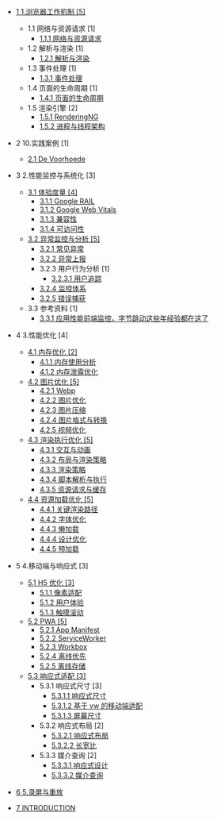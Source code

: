   - [1 1.浏览器工作机制 [5]](/1.浏览器工作机制/README.md)
    - 1.1 网络与资源请求 [1]
      - [1.1.1 网络与资源请求](/1.浏览器工作机制/网络与资源请求/网络与资源请求.md)
    - 1.2 解析与渲染 [1]
      - [1.2.1 解析与渲染](/1.浏览器工作机制/解析与渲染/解析与渲染.md)
    - 1.3 事件处理 [1]
      - [1.3.1 事件处理](/1.浏览器工作机制/事件处理/事件处理.md)
    - 1.4 页面的生命周期 [1]
      - [1.4.1 页面的生命周期](/1.浏览器工作机制/页面的生命周期/页面的生命周期.md)
    - 1.5 渲染引擎 [2]
      - [1.5.1 RenderingNG](/1.浏览器工作机制/渲染引擎/RenderingNG.md)
      - [1.5.2 进程与线程架构](/1.浏览器工作机制/渲染引擎/进程与线程架构.md)
  - 2 10.实践案例 [1]
    - [2.1 De Voorhoede](/10.实践案例/De%20Voorhoede.md)
  - 3 2.性能监控与系统化 [3]
    - [3.1 体验度量 [4]](/2.性能监控与系统化/体验度量/README.md)
      - [3.1.1 Google RAIL](/2.性能监控与系统化/体验度量/Google%20RAIL.md)
      - [3.1.2 Google Web Vitals](/2.性能监控与系统化/体验度量/Google%20Web%20Vitals.md)
      - [3.1.3 兼容性](/2.性能监控与系统化/体验度量/兼容性.md)
      - [3.1.4 可访问性](/2.性能监控与系统化/体验度量/可访问性.md)
    - [3.2 异常监控与分析 [5]](/2.性能监控与系统化/异常监控与分析/README.md)
      - [3.2.1 常见异常](/2.性能监控与系统化/异常监控与分析/常见异常.md)
      - [3.2.2 异常上报](/2.性能监控与系统化/异常监控与分析/异常上报.md)
      - 3.2.3 用户行为分析 [1]
        - [3.2.3.1 用户追踪](/2.性能监控与系统化/异常监控与分析/用户行为分析/用户追踪.md)
      - [3.2.4 监控体系](/2.性能监控与系统化/异常监控与分析/监控体系.md)
      - [3.2.5 错误捕获](/2.性能监控与系统化/异常监控与分析/错误捕获.md)
    - 3.3 参考资料 [1]
      - [3.3.1 应用性能前端监控，字节跳动这些年经验都在这了](/2.性能监控与系统化/.more/2021-应用性能前端监控，字节跳动这些年经验都在这了.md)
  - 4 3.性能优化 [4]
    - [4.1 内存优化 [2]](/3.性能优化/内存优化/README.md)
      - [4.1.1 内存使用分析](/3.性能优化/内存优化/内存使用分析.md)
      - [4.1.2 内存泄露优化](/3.性能优化/内存优化/内存泄露优化.md)
    - [4.2 图片优化 [5]](/3.性能优化/图片优化/README.md)
      - [4.2.1 Webp](/3.性能优化/图片优化/Webp.md)
      - [4.2.2 图片优化](/3.性能优化/图片优化/图片优化.md)
      - [4.2.3 图片压缩](/3.性能优化/图片优化/图片压缩.md)
      - [4.2.4 图片格式与转换](/3.性能优化/图片优化/图片格式与转换.md)
      - [4.2.5 视频优化](/3.性能优化/图片优化/视频优化.md)
    - [4.3 渲染执行优化 [5]](/3.性能优化/渲染执行优化/README.md)
      - [4.3.1 交互与动画](/3.性能优化/渲染执行优化/交互与动画.md)
      - [4.3.2 布局与渲染策略](/3.性能优化/渲染执行优化/布局与渲染策略.md)
      - [4.3.3 渲染策略](/3.性能优化/渲染执行优化/渲染策略.md)
      - [4.3.4 脚本解析与执行](/3.性能优化/渲染执行优化/脚本解析与执行.md)
      - [4.3.5 资源请求与缓存](/3.性能优化/渲染执行优化/资源请求与缓存.md)
    - [4.4 资源加载优化 [5]](/3.性能优化/资源加载优化/README.md)
      - [4.4.1 关键渲染路径](/3.性能优化/资源加载优化/关键渲染路径.md)
      - [4.4.2 字体优化](/3.性能优化/资源加载优化/字体优化.md)
      - [4.4.3 懒加载](/3.性能优化/资源加载优化/懒加载.md)
      - [4.4.4 设计优化](/3.性能优化/资源加载优化/设计优化.md)
      - [4.4.5 预加载](/3.性能优化/资源加载优化/预加载.md)
  - 5 4.移动端与响应式 [3]
    - [5.1 H5 优化 [3]](/4.移动端与响应式/H5%20优化/README.md)
      - [5.1.1 像素适配](/4.移动端与响应式/H5%20优化/像素适配.md)
      - [5.1.2 用户体验](/4.移动端与响应式/H5%20优化/用户体验.md)
      - [5.1.3 触摸滚动](/4.移动端与响应式/H5%20优化/触摸滚动.md)
    - [5.2 PWA [5]](/4.移动端与响应式/PWA/README.md)
      - [5.2.1 App Manifest](/4.移动端与响应式/PWA/App%20Manifest.md)
      - [5.2.2 ServiceWorker](/4.移动端与响应式/PWA/ServiceWorker.md)
      - [5.2.3 Workbox](/4.移动端与响应式/PWA/Workbox.md)
      - [5.2.4 离线优先](/4.移动端与响应式/PWA/离线优先.md)
      - [5.2.5 离线存储](/4.移动端与响应式/PWA/离线存储.md)
    - [5.3 响应式适配 [3]](/4.移动端与响应式/响应式适配/README.md)
      - 5.3.1 响应式尺寸 [3]
        - [5.3.1.1 响应式尺寸](/4.移动端与响应式/响应式适配/响应式尺寸/响应式尺寸.md)
        - [5.3.1.2 基于 vw 的移动端适配](/4.移动端与响应式/响应式适配/响应式尺寸/基于%20vw%20的移动端适配.md)
        - [5.3.1.3 屏幕尺寸](/4.移动端与响应式/响应式适配/响应式尺寸/屏幕尺寸.md)
      - 5.3.2 响应式布局 [2]
        - [5.3.2.1 响应式布局](/4.移动端与响应式/响应式适配/响应式布局/响应式布局.md)
        - [5.3.2.2 长宽比](/4.移动端与响应式/响应式适配/响应式布局/长宽比.md)
      - 5.3.3 媒介查询 [2]
        - [5.3.3.1 响应式设计](/4.移动端与响应式/响应式适配/媒介查询/响应式设计.md)
        - [5.3.3.2 媒介查询](/4.移动端与响应式/响应式适配/媒介查询/媒介查询.md)
  - [6 5.录屏与重放](/5.录屏与重放/README.md)
    
  - [7 INTRODUCTION](/INTRODUCTION.md)